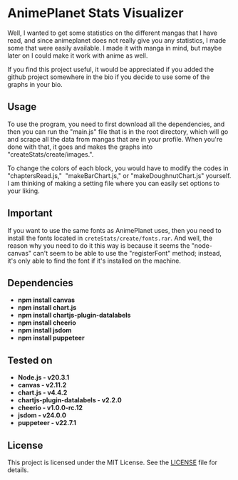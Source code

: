 

# AnimePlanet Stats Visualizer
Well, I wanted to get some statistics on the different mangas that I have read, and since animeplanet does not really give you any statistics, I made some that were easily available. I made it with manga in mind, but maybe later on I could make it work with anime as well.

If you find this project useful, it would be appreciated if you added the github project somewhere in the bio if you decide to use some of the graphs in your bio.

## Usage
To use the program, you need to first download all the dependencies, and then you can run the "main.js" file that is in the root directory, which will go and scrape all the data from mangas that are in your profile. When you're done with that, it goes and makes the graphs into "createStats/create/images.".

To change the colors of each block, you would have to modify the codes in "chaptersRead.js,"  "makeBarChart.js," or "makeDoughnutChart.js" yourself. I am thinking of making a setting file where you can easily set options to your liking.

## Important

If you want to use the same fonts as AnimePlanet uses, then you need to install the fonts located in `creteStats/create/fonts.rar`. And well, the reason why you need to do it this way is because it seems the "node-canvas" can't seem to be able to use the "registerFont" method; instead, it's only able to find the font if it's installed on the machine.

## Dependencies

- **npm install canvas**
- **npm install chart.js**
- **npm install chartjs-plugin-datalabels**
- **npm install cheerio**
- **npm install jsdom**
- **npm install puppeteer**


## Tested on

- **Node.js - v20.3.1**
- **canvas - v2.11.2**
- **chart.js - v4.4.2**
- **chartjs-plugin-datalabels - v2.2.0**
- **cheerio - v1.0.0-rc.12**
- **jsdom - v24.0.0**
- **puppeteer - v22.7.1**


## License

This project is licensed under the MIT License. See the [LICENSE](LICENSE) file for details.
